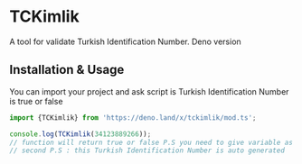 # TCKimlik

A tool for validate Turkish Identification Number. Deno version

## Installation & Usage

You can import your project and ask script is Turkish Identification Number is true or false

```js
import {TCKimlik} from 'https://deno.land/x/tckimlik/mod.ts';

console.log(TCKimlik(34123889266));
// function will return true or false P.S you need to give variable as number.
// second P.S : this Turkish Identification Number is auto generated
```